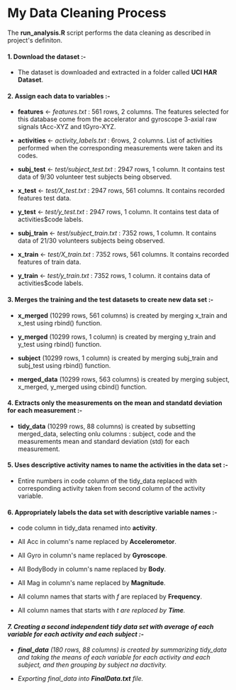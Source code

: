# My Data Cleaning Process #


The <b>run_analysis.R</b> script performs the data cleaning as described in project's definiton.

#### 1. Download the dataset :-
* The dataset is downloaded and extracted in a folder called <b>UCI HAR Dataset</b>.


#### 2. Assign each data to variables :-
* <b>features</b> <- <i>features.txt</i> : 561 rows, 2 columns. The features selected for this database come from the accelerator and gyroscope 3-axial raw   signals tAcc-XYZ and tGyro-XYZ.

* <b>activities</b> <- <i>activity_labels.txt</i> : 6rows, 2 columns. List of activities performed when the corresponding measurements were taken and its codes.

* <b>subj_test</b> <- <i>test/subject_test.txt</i> : 2947 rows, 1 column. It contains test data of 9/30 volunteer test subjects being observed.

* <b>x_test</b> <- <i>test/X_test.txt</i> : 2947 rows, 561 columns. It contains recorded features test data.

* <b>y_test</b> <- <i>test/y_test.txt</i> : 2947 rows, 1 column. It contains test data of activities$code labels.

* <b>subj_train</b> <- <i>test/subject_train.txt</i> : 7352 rows, 1 column. It contains data of 21/30 volunteers subjects being observed.

* <b>x_train</b> <- <i>test/X_train.txt</i> : 7352 rows, 561 columns. It contains recorded features of train data.

* <b>y_train</b> <- <i>test/y_train.txt</i> : 7352 rows, 1 column. it contains data of activities$code labels.


#### 3. Merges the training and the test datasets to create new data set :-
* <b>x_merged</b> (10299 rows, 561 columns) is created by merging x_train and x_test using rbind() function.

* <b>y_merged</b> (10299 rows, 1 column) is created by merging y_train and y_test using rbind() function.

* <b>subject</b> (10299 rows, 1 column) is created by merging subj_train and subj_test using rbind() function.

* <b>merged_data</b> (10299 rows, 563 columns) is created by merging subject, x_merged, y_merged using cbind() function.


#### 4. Extracts only the measurements on the mean and standatd deviation for each measurement :-
* <b>tidy_data</b> (10299 rows, 88 columns) is created by subsetting merged_data, selecting onlu columns : subject, code and the measurements mean and standard deviation (std) for each measurement.


#### 5. Uses descriptive activity names to name the activities in the data set :-
* Entire numbers in code column of the tidy_data replaced with corresponding activity taken from second column of the activity variable.


#### 6. Appropriately labels the data set with descriptive variable names :-
* code column in tidy_data renamed into <b>activity</b>.

* All Acc in column's name replaced by <b>Accelerometor</b>.

* All Gyro in column's name replaced by <b>Gyroscope</b>.

* All BodyBody in column's name replaced by <b>Body</b>.

* All Mag in column's name replaced by <b>Magnitude</b>.

* All column names that starts with <i>f</i> are replaced by <b>Frequency</b>.

* All column names that starts with <i>t<i> are replaced by <b>Time</b>.


#### 7. Creating a second independent tidy data set with average of each variable for each activity and each subject :-
* <b>final_data</b> (180 rows, 88 columns) is created by summarizing tidy_data and taking the means of each variable for each activity and each subject, and then grouping by subject na dactivity.

* Exporting final_data into <b>FinalData.txt</b> file.


